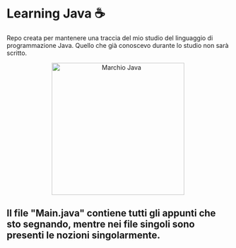 # Learning Java ☕

Repo creata per mantenere una traccia del mio studio del linguaggio di programmazione Java.
Quello che già conoscevo durante lo studio non sarà scritto.

<div align="center">
  <img height="300" width="300" src="https://brandslogos.com/wp-content/uploads/images/java-logo-1.png" alt="Marchio Java"/>
</div>

## Il file "Main.java" contiene tutti gli appunti che sto segnando, mentre nei file singoli sono presenti le nozioni singolarmente.
